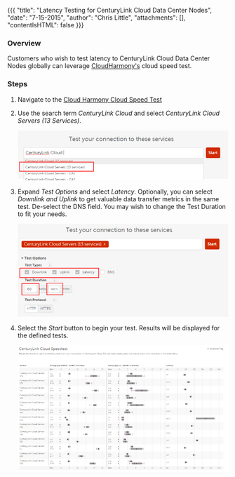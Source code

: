 {{{
  "title": "Latency Testing for CenturyLink Cloud Data Center Nodes",
  "date": "7-15-2015",
  "author": "Chris Little",
  "attachments": [],
  "contentIsHTML": false
}}}

### Overview
Customers who wish to test latency to CenturyLink Cloud Data Center Nodes globally can leverage [CloudHarmony's](//cloudharmony.com) cloud speed test.  

### Steps
1. Navigate to the [Cloud Harmony Cloud Speed Test](//cloudharmony.com/speedtest)

2. Use the search term *CenturyLink Cloud* and select *CenturyLink Cloud Servers (13 Services)*.  

    ![Select Cloud Speed Test](../images/latency-testing-for-CenturyLink-Cloud-data-center-nodes-01.png)

3. Expand *Test Options* and select *Latency*.  Optionally, you can select *Downlink and Uplink* to get valuable data transfer metrics in the same test.  De-select the DNS field.  You may wish to change the Test Duration to fit your needs.  

    ![Select Test Options](../images/latency-testing-for-CenturyLink-Cloud-data-center-nodes-02.png)

4. Select the *Start* button to begin your test.  Results will be displayed for the defined tests.

    ![Test Results](../images/latency-testing-for-CenturyLink-Cloud-data-center-nodes-03.png)
